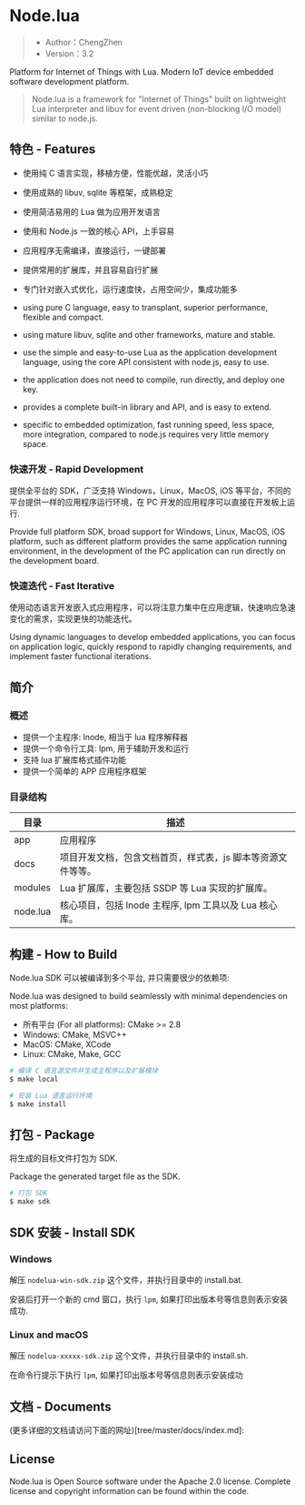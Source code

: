 # Node.lua

> - Author：ChengZhen
> - Version：3.2

Platform for Internet of Things with Lua.
Modern IoT device embedded software development platform.

> Node.lua is a framework for "Internet of Things" built on lightweight Lua interpreter and libuv for event driven (non-blocking I/O model) similar to node.js.

## 特色 -  Features

- 使用纯 C 语言实现，移植方便，性能优越，灵活小巧
- 使用成熟的 libuv, sqlite 等框架，成熟稳定
- 使用简洁易用的 Lua 做为应用开发语言
- 使用和 Node.js 一致的核心 API，上手容易
- 应用程序无需编译，直接运行，一键部署
- 提供常用的扩展库，并且容易自行扩展
- 专门针对嵌入式优化，运行速度快，占用空间少，集成功能多

- using pure C language, easy to transplant, superior performance, flexible and compact.
- using mature libuv, sqlite and other frameworks, mature and stable.
- use the simple and easy-to-use Lua as the application development language, using the core API consistent with node.js, easy to use.
- the application does not need to compile, run directly, and deploy one key.
- provides a complete built-in library and API, and is easy to extend.
- specific to embedded optimization, fast running speed, less space, more integration, compared to node.js requires very little memory space.

### 快速开发 - Rapid Development

提供全平台的 SDK，广泛支持 Windows，Linux，MacOS, iOS 等平台，不同的平台提供一样的应用程序运行环境，在 PC 开发的应用程序可以直接在开发板上运行.

Provide full platform SDK, broad support for Windows, Linux, MacOS, iOS platform, such as different platform provides the same application running environment, in the development of the PC application can run directly on the development board.

### 快速迭代 - Fast Iterative

使用动态语言开发嵌入式应用程序，可以将注意力集中在应用逻辑，快速响应急速变化的需求，实现更快的功能迭代。

Using dynamic languages to develop embedded applications, you can focus on application logic, quickly respond to rapidly changing requirements, and implement faster functional iterations.

## 简介

### 概述

- 提供一个主程序: lnode, 相当于 lua 程序解释器
- 提供一个命令行工具: lpm, 用于辅助开发和运行
- 支持 lua 扩展库格式插件功能
- 提供一个简单的 APP 应用程序框架

### 目录结构

| 目录       | 描述
| ---        | ---
| app        | 应用程序
| docs       | 项目开发文档，包含文档首页，样式表，js 脚本等资源文件等等。
| modules    | Lua 扩展库，主要包括 SSDP 等 Lua 实现的扩展库。
| node.lua   | 核心项目，包括 lnode 主程序, lpm 工具以及 Lua 核心库。

## 构建 - How to Build

Node.lua SDK 可以被编译到多个平台, 并只需要很少的依赖项:

Node.lua was designed to build seamlessly with minimal dependencies on most platforms:

- 所有平台 (For all platforms): CMake >= 2.8
- Windows: CMake, MSVC++
- MacOS: CMake, XCode
- Linux: CMake, Make, GCC

```sh
# 编译 C 语言源文件并生成主程序以及扩展模块 
$ make local

# 安装 Lua 语言运行环境
$ make install

```

## 打包 - Package

将生成的目标文件打包为 SDK.

Package the generated target file as the SDK.

```sh
# 打包 SDK 
$ make sdk

```

## SDK 安装 - Install SDK

### Windows 

解压 `nodelua-win-sdk.zip` 这个文件，并执行目录中的 install.bat.

安装后打开一个新的 cmd 窗口，执行 `lpm`, 如果打印出版本号等信息则表示安装成功.

### Linux and macOS

解压 `nodelua-xxxxx-sdk.zip` 这个文件，并执行目录中的 install.sh.

在命令行提示下执行 `lpm`, 如果打印出版本号等信息则表示安装成功

## 文档 - Documents

(更多详细的文档请访问下面的网址)[tree/master/docs/index.md]:

## License

Node.lua is Open Source software under the Apache 2.0 license. Complete license and copyright information can be found within the code.
